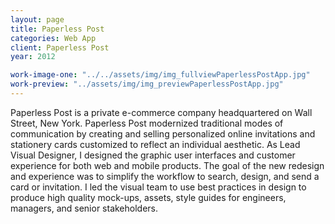 ```yaml
---
layout: page
title: Paperless Post
categories: Web App
client: Paperless Post
year: 2012

work-image-one: "../../assets/img/img_fullviewPaperlessPostApp.jpg"
work-preview: "../assets/img/img_previewPaperlessPostApp.jpg"
---
```


Paperless Post is a private e-commerce company headquartered on Wall Street, New York. Paperless Post modernized traditional modes of communication by creating and selling  personalized online invitations and stationery cards customized to reflect an individual aesthetic. As Lead Visual Designer, I designed the graphic user interfaces and customer experience for both web and mobile products. The goal of the new redesign and experience was to simplify the workflow to search, design, and send a card or invitation. I led the visual team to use best practices in design to produce high quality mock-ups, assets, style guides for engineers, managers, and senior stakeholders.
